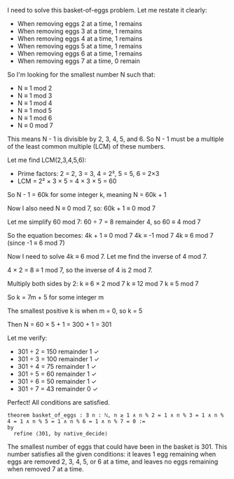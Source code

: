 I need to solve this basket-of-eggs problem. Let me restate it clearly:

- When removing eggs 2 at a time, 1 remains
- When removing eggs 3 at a time, 1 remains  
- When removing eggs 4 at a time, 1 remains
- When removing eggs 5 at a time, 1 remains
- When removing eggs 6 at a time, 1 remains
- When removing eggs 7 at a time, 0 remain

So I'm looking for the smallest number N such that:
- N ≡ 1 mod 2
- N ≡ 1 mod 3
- N ≡ 1 mod 4
- N ≡ 1 mod 5
- N ≡ 1 mod 6
- N ≡ 0 mod 7

This means N - 1 is divisible by 2, 3, 4, 5, and 6. So N - 1 must be a multiple of the least common multiple (LCM) of these numbers.

Let me find LCM(2,3,4,5,6):
- Prime factors: 2 = 2, 3 = 3, 4 = 2², 5 = 5, 6 = 2×3
- LCM = 2² × 3 × 5 = 4 × 3 × 5 = 60

So N - 1 = 60k for some integer k, meaning N = 60k + 1

Now I also need N ≡ 0 mod 7, so:
60k + 1 ≡ 0 mod 7

Let me simplify 60 mod 7:
60 ÷ 7 = 8 remainder 4, so 60 ≡ 4 mod 7

So the equation becomes:
4k + 1 ≡ 0 mod 7
4k ≡ -1 mod 7
4k ≡ 6 mod 7 (since -1 ≡ 6 mod 7)

Now I need to solve 4k ≡ 6 mod 7. Let me find the inverse of 4 mod 7.

4 × 2 = 8 ≡ 1 mod 7, so the inverse of 4 is 2 mod 7.

Multiply both sides by 2:
k ≡ 6 × 2 mod 7
k ≡ 12 mod 7
k ≡ 5 mod 7

So k = 7m + 5 for some integer m

The smallest positive k is when m = 0, so k = 5

Then N = 60 × 5 + 1 = 300 + 1 = 301

Let me verify:
- 301 ÷ 2 = 150 remainder 1 ✓
- 301 ÷ 3 = 100 remainder 1 ✓  
- 301 ÷ 4 = 75 remainder 1 ✓
- 301 ÷ 5 = 60 remainder 1 ✓
- 301 ÷ 6 = 50 remainder 1 ✓
- 301 ÷ 7 = 43 remainder 0 ✓

Perfect! All conditions are satisfied.

```lean
theorem basket_of_eggs : ∃ n : ℕ, n ≥ 1 ∧ n % 2 = 1 ∧ n % 3 = 1 ∧ n % 4 = 1 ∧ n % 5 = 1 ∧ n % 6 = 1 ∧ n % 7 = 0 :=
by
  refine ⟨301, by native_decide⟩
```

The smallest number of eggs that could have been in the basket is 301. This number satisfies all the given conditions: it leaves 1 egg remaining when eggs are removed 2, 3, 4, 5, or 6 at a time, and leaves no eggs remaining when removed 7 at a time.